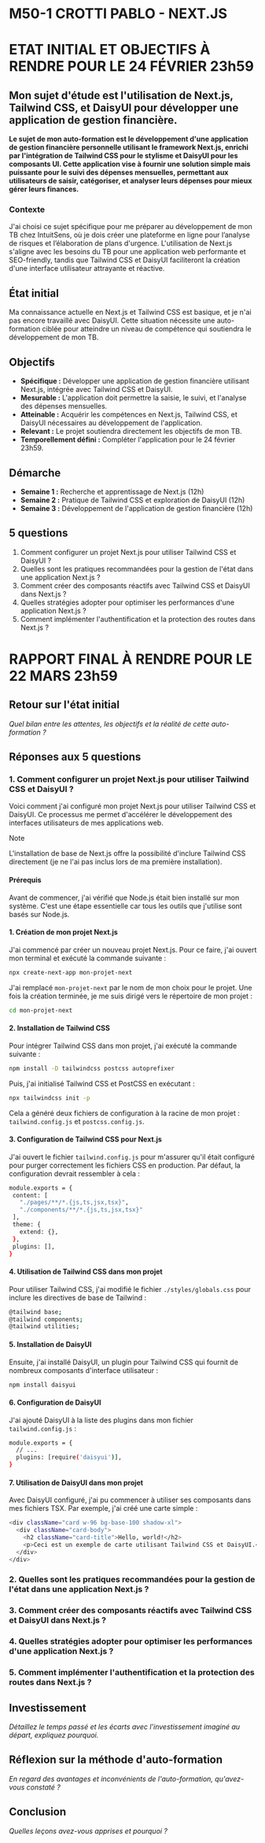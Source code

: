 # M50-1 CROTTI PABLO - NEXT.JS

# ETAT INITIAL ET OBJECTIFS À RENDRE POUR LE 24 FÉVRIER 23h59

## Mon sujet d'étude est l'utilisation de Next.js, Tailwind CSS, et DaisyUI pour développer une application de gestion financière.

**Le sujet de mon auto-formation est le développement d'une application de gestion financière personnelle utilisant le framework Next.js, enrichi par l'intégration de Tailwind CSS pour le stylisme et DaisyUI pour les composants UI. Cette application vise à fournir une solution simple mais puissante pour le suivi des dépenses mensuelles, permettant aux utilisateurs de saisir, catégoriser, et analyser leurs dépenses pour mieux gérer leurs finances.**

### Contexte

J'ai choisi ce sujet spécifique pour me préparer au développement de mon TB chez IntuitSens, où je dois créer une plateforme en ligne pour l’analyse de risques et l’élaboration de plans d'urgence. L'utilisation de Next.js s'aligne avec les besoins du TB pour une application web performante et SEO-friendly, tandis que Tailwind CSS et DaisyUI faciliteront la création d'une interface utilisateur attrayante et réactive.

## État initial

Ma connaissance actuelle en Next.js et Tailwind CSS est basique, et je n'ai pas encore travaillé avec DaisyUI. Cette situation nécessite une auto-formation ciblée pour atteindre un niveau de compétence qui soutiendra le développement de mon TB.

## Objectifs

- **Spécifique :** Développer une application de gestion financière utilisant Next.js, intégrée avec Tailwind CSS et DaisyUI.
- **Mesurable :** L'application doit permettre la saisie, le suivi, et l'analyse des dépenses mensuelles.
- **Atteinable :** Acquérir les compétences en Next.js, Tailwind CSS, et DaisyUI nécessaires au développement de l'application.
- **Relevant :** Le projet soutiendra directement les objectifs de mon TB.
- **Temporellement défini :** Compléter l'application pour le 24 février 23h59.

## Démarche

- **Semaine 1 :** Recherche et apprentissage de Next.js (12h)
- **Semaine 2 :** Pratique de Tailwind CSS et exploration de DaisyUI (12h)
- **Semaine 3 :** Développement de l'application de gestion financière (12h)

## 5 questions

1. Comment configurer un projet Next.js pour utiliser Tailwind CSS et DaisyUI ?
2. Quelles sont les pratiques recommandées pour la gestion de l'état dans une application Next.js ?
3. Comment créer des composants réactifs avec Tailwind CSS et DaisyUI dans Next.js ?
4. Quelles stratégies adopter pour optimiser les performances d'une application Next.js ?
5. Comment implémenter l'authentification et la protection des routes dans Next.js ?

# RAPPORT FINAL À RENDRE POUR LE 22 MARS 23h59

## Retour sur l'état initial

_Quel bilan entre les attentes, les objectifs et la réalité de cette auto-formation ?_

## Réponses aux 5 questions
### 1. Comment configurer un projet Next.js pour utiliser Tailwind CSS et DaisyUI ?
Voici comment j'ai configuré mon projet Next.js pour utiliser Tailwind CSS et DaisyUI. Ce processus me permet d'accélérer le développement des interfaces utilisateurs de mes applications web.

> [!NOTE]
> L'installation de base de Next.js offre la possibilité d'inclure Tailwind CSS directement (je ne l'ai pas inclus lors de ma première installation).

#### Prérequis
Avant de commencer, j'ai vérifié que Node.js était bien installé sur mon système. C'est une étape essentielle car tous les outils que j'utilise sont basés sur Node.js.


#### 1. Création de mon projet Next.js
  J'ai commencé par créer un nouveau projet Next.js. Pour ce faire, j'ai ouvert mon terminal et exécuté la commande suivante :
  ```sh
  npx create-next-app mon-projet-next
  ```
  J'ai remplacé `mon-projet-next` par le nom de mon choix pour le projet. Une fois la création terminée, je me suis dirigé vers le répertoire de mon projet :
  ```sh
  cd mon-projet-next
  ```
#### 2. Installation de Tailwind CSS
  Pour intégrer Tailwind CSS dans mon projet, j'ai exécuté la commande suivante :
  ```sh
  npm install -D tailwindcss postcss autoprefixer
  ```
  Puis, j'ai initialisé Tailwind CSS et PostCSS en exécutant :
   ```sh
  npx tailwindcss init -p
  ```
  Cela a généré deux fichiers de configuration à la racine de mon projet : `tailwind.config.js` et `postcss.config.js`.
#### 3.  Configuration de Tailwind CSS pour Next.js
  J'ai ouvert le fichier `tailwind.config.js` pour m'assurer qu'il était configuré pour purger correctement les fichiers CSS en production. Par défaut, la configuration devrait ressembler à cela :
   ```sh
   module.exports = {
    content: [
      "./pages/**/*.{js,ts,jsx,tsx}",
      "./components/**/*.{js,ts,jsx,tsx}"
    ],
    theme: {
      extend: {},
    },
    plugins: [],
  }
  ```
#### 4. Utilisation de Tailwind CSS dans mon projet
  Pour utiliser Tailwind CSS, j'ai modifié le fichier `./styles/globals.css` pour inclure les directives de base de Tailwind :
  ```sh
  @tailwind base;
  @tailwind components;
  @tailwind utilities;
  ```
#### 5. Installation de DaisyUI
  Ensuite, j'ai installé DaisyUI, un plugin pour Tailwind CSS qui fournit de nombreux composants d'interface utilisateur :
  ```sh
  npm install daisyui
  ```

#### 6. Configuration de DaisyUI
  J'ai ajouté DaisyUI à la liste des plugins dans mon fichier `tailwind.config.js` :
  ```sh
  module.exports = {
    // ...
    plugins: [require('daisyui')],
  }
  ```

#### 7. Utilisation de DaisyUI dans mon projet
  Avec DaisyUI configuré, j'ai pu commencer à utiliser ses composants dans mes fichiers TSX. Par exemple, j'ai créé une carte simple :
  ```sh
  <div className="card w-96 bg-base-100 shadow-xl">
    <div className="card-body">
      <h2 className="card-title">Hello, world!</h2>
      <p>Ceci est un exemple de carte utilisant Tailwind CSS et DaisyUI.</p>
    </div>
  </div>
  ```

### 2. Quelles sont les pratiques recommandées pour la gestion de l'état dans une application Next.js ?
### 3. Comment créer des composants réactifs avec Tailwind CSS et DaisyUI dans Next.js ?
### 4. Quelles stratégies adopter pour optimiser les performances d'une application Next.js ?
### 5. Comment implémenter l'authentification et la protection des routes dans Next.js ?


## Investissement

_Détaillez le temps passé et les écarts avec l'investissement imaginé au départ, expliquez pourquoi._

## Réflexion sur la méthode d'auto-formation

_En regard des avantages et inconvénients de l'auto-formation, qu'avez-vous constaté ?_

## Conclusion

_Quelles leçons avez-vous apprises et pourquoi ?_
